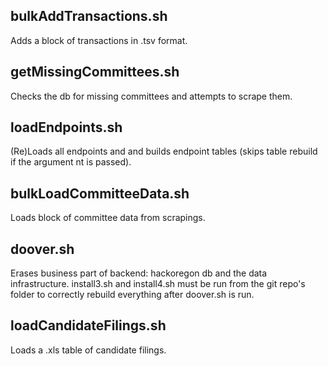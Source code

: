 bulkAddTransactions.sh 
----------------------------
Adds a block of transactions in .tsv format.

getMissingCommittees.sh 
----------------------------

Checks the db for missing committees and attempts to scrape them.

loadEndpoints.sh
----------------------------
(Re)Loads all endpoints and and builds endpoint tables (skips table rebuild if the argument nt is passed).

bulkLoadCommitteeData.sh
----------------------------
Loads block of committee data from scrapings.

doover.sh
----------------------------
Erases business part of backend: hackoregon db and the data infrastructure.
install3.sh and install4.sh must be run from the git repo's folder to correctly rebuild everything after doover.sh is run.

loadCandidateFilings.sh
----------------------------
Loads a .xls table of candidate filings. 
